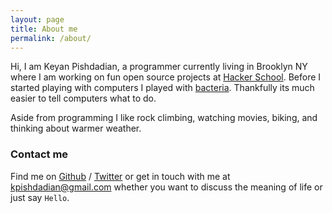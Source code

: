 ```yaml
---
layout: page
title: About me
permalink: /about/
---
```


Hi, I am Keyan Pishdadian, a programmer currently living in Brooklyn NY where 
I am working on fun open source projects at [Hacker School][hs]. Before I 
started playing with computers I played with [bacteria][molmicro]. Thankfully 
its much easier to tell computers what to do.

Aside from programming I like rock climbing, watching movies, biking, and 
thinking about warmer weather.

### Contact me

Find me on [Github][github] / [Twitter][Twitter] or get in touch with me at 
[kpishdadian@gmail.com](kpishdadian@gmail.com) whether you want to discuss the 
meaning of life or just say `Hello`.

[molmicro]: http://onlinelibrary.wiley.com/doi/10.1111/mmi.12856/abstract
[hs]: https://hackerschool.com
[github]: https://github.com/keyanp
[twitter]: https://twitter.com/keyan__p
